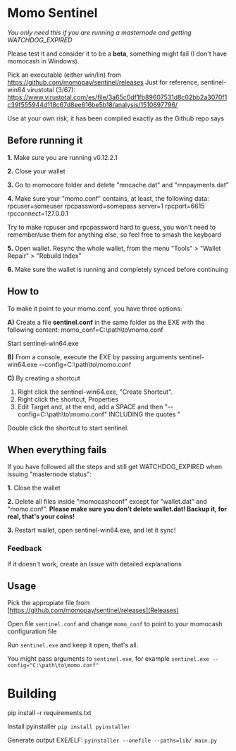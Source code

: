 # Momo Sentinel

*You only need this if you are running a masternode and getting WATCHDOG_EXPIRED*

Please test it and consider it to be a **beta**, something might fail (I don't have momocash in Windows).

Pick an executable (either win/lin) from https://github.com/momopay/sentinel/releases
Just for reference, sentinel-win64 virustotal (3/67): https://www.virustotal.com/es/file/3a65c0df1fb89607531d8c02bb2a3070f1c39f555944d118c67d8ee616be5b18/analysis/1510697796/

Use at your own risk, it has been compiled exactly as the Github repo says

## Before running it

**1.** Make sure you are running v0.12.2.1

**2.** Close your wallet

**3.** Go to momocore folder and delete "mncache.dat" and "mnpayments.dat"

**4.** Make sure your "momo.conf" contains, at least, the following data:
rpcuser=someuser
rpcpassword=somepass
server=1
rpcport=6615
rpcconnect=127.0.0.1

Try to make rcpuser and rpcpassword hard to guess, you won't need to remember/use them for anything else, so feel free to smash the keyboard

**5.** Open wallet. Resync the whole wallet, from the menu "Tools" > "Wallet Repair" > "Rebuild Index"

**6.** Make sure the wallet is running and completely synced before continuing

## How to

To make it point to your momo.conf, you have three options:

**A)** Create a file **sentinel.conf** in the same folder as the EXE with the following content:
momo_conf=C:\path\to\momo.conf

Start sentinel-win64.exe

**B)** From a console, execute the EXE by passing arguments 
sentinel-win64.exe --config=C:\path\to\momo.conf

**C)** By creating a shortcut

1) Right click the sentinel-win64.exe, "Create Shortcut". 
2) Right click the shortcut, Properties
3) Edit Target and, at the end, add a SPACE and then "--config=C:\path\to\momo.conf" INCLUDING the quotes "

Double click the shortcut to start sentinel.

## When everything fails
If you have followed all the steps and still get WATCHDOG_EXPIRED when issuing "masternode status":

**1.** Close the wallet

**2.** Delete all files inside "momocashconf" except for "wallet.dat" and "momo.conf".
**Please make sure you don't delete wallet.dat! Backup it, for real, that's your coins!**

**3.** Restart wallet, open sentinel-win64.exe, and let it sync!

### Feedback
If it doesn't work, create an *Issue* with detailed explanations


## Usage

Pick the appropiate file from [https://github.com/momopay/sentinel/releases](Releases)

Open file `sentinel.conf` and change `momo_conf` to point to your momocash configuration file

Run `sentinel.exe` and keep it open, that's all.

You might pass arguments to `sentinel.exe`, for example `sentinel.exe --config="C:\path\to\momo.conf"`


# Building

pip install -r requirements.txt

Install pyinstaller `pip install pyinstaller`

Generate output EXE/ELF: `pyinstaller --onefile --paths=lib/ main.py`
